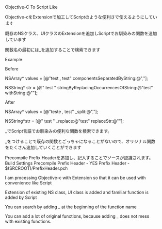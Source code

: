 Objective-C To  Script Like

Objective-cをExtensionで加工してScriptのような便利さで使えるようにしています

既存のNSクラス、UIクラスのExtensionを追加しScriptでお馴染みの関数を追加しています

関数名の最初には_を追加することで検索できます


Example

Before

NSArray* values = [@"test , test" componentsSeparatedByString:@","];

NSString* str = [@" test   " stringByReplacingOccurrencesOfString:@"test" withString:@""];

After

NSArray* values = [@"teste , test" _split:@","];

NSString*str = [@"   test   " _replace:@"test" replaceStr:@""];


_でScript言語でお馴染みの便利な関数を検索できます。

_をつけることで既存の関数とごっちゃになることがないので、オリジナル関数をたくさん追加していくことができます

Precompile Prefix Headerを追加し、記入することでソースが認識されます。
Build Settings
Precompile Prefix Header - YES
Prefix Header - $(SRCROOT)/PrefixHeader.pch


I am processing Objective-c with Extension so that it can be used with convenience like Script

Extension of existing NS class, UI class is added and familiar function is added by Script

You can search by adding _ at the beginning of the function name

You can add a lot of original functions, because adding _ does not mess with existing functions.
